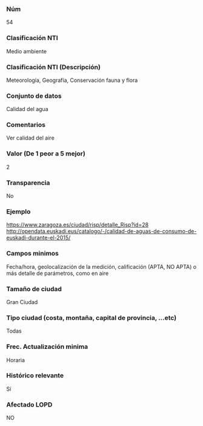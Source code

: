 ### Núm
54
### Clasificación NTI
Medio ambiente
### Clasificación NTI (Descripción)
Meteorología, Geografía, Conservación fauna y flora
### Conjunto de datos
Calidad del agua
### Comentarios
Ver calidad del aire
### Valor (De 1 peor a 5 mejor)
2
### Transparencia
No
### Ejemplo
https://www.zaragoza.es/ciudad/risp/detalle_Risp?id=28     http://opendata.euskadi.eus/catalogo/-/calidad-de-aguas-de-consumo-de-euskadi-durante-el-2015/
### Campos minimos
Fecha/hora, geolocalización de la medición, calificación (APTA, NO APTA) o más detalle de parámetros, como en aire
### Tamaño de ciudad
Gran Ciudad
### Tipo ciudad (costa, montaña, capital de provincia, …etc)
Todas
### Frec. Actualización minima
Horaria
### Histórico relevante
Sí
### Afectado LOPD
NO
